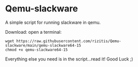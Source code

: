 # Qemu-slackware
A simple script for running slackware in qemu.

Download: open a terminal:
```
wget https://raw.githubusercontent.com/rizitis/Qemu-slackware/main/qemu-slackware64-15
chmod +x qemu-slackware64-15
```
Everything else you need is in the script...read it!
Good Luck ;)
